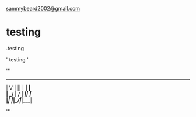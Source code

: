 sammybeard2002@gmail.com

# testing

.testing


' testing '

'''
 __ __ _  _ ___ _    
|  V  | || | __| |   
| \_/ | \/ | _|| |_  
|_| |_|\__/|___|___| 
                                     
'''